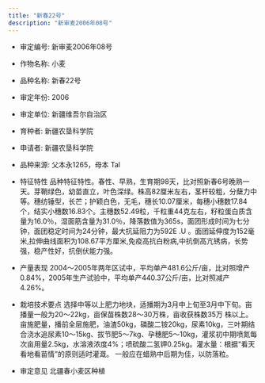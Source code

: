 ```yaml
---
title: "新春22号"
description: "新审麦2006年08号"
---
```

* 审定编号:  新审麦2006年08号

*  作物名称:  小麦

*  品种名称:  新春22号

*  审定年份:  2006

*  审定单位:  新疆维吾尔自治区

* 育种者:  新疆农垦科学院

*  申请者:  新疆农垦科学院

*  品种来源:  父本永1265，母本 Tal

*  特征特性
品种特征特性。春性、早熟，生育期98天，比对照新春6号晚熟一天。芽鞘绿色，幼苗直立，叶色深绿。株高82厘米左右，茎杆较粗，分蘖力中等。穗纺锤型，长芒；护颖白色，无毛，穗长10.07厘米，每穗小穗数17.84个，结实小穗数16.83个。主穗数52.49粒，千粒重44克左右，籽粒蛋白质含量为16.0％，湿面筋含量为31.0％，降落数值为365s，面团形成时间为七分钟，面团稳定时间为24分钟，最大抗延阻力为592E .U 。面团延伸度为152毫米,拉伸曲线面积为108.67平方厘米,免疫高抗白粉病,中抗倒高亢锈病，长势强，稳产性好，抗倒伏能力强。

*  产量表现
2004～2005年两年区试中，平均单产481.6公斤/亩，比对照增产0.84%，2005年生产试验中，平均单产440.37公斤/亩，比对照减产4.26%。

*  栽培技术要点
选择中等以上肥力地块，适播期为3月中上旬至3月中下旬。亩播量一般为20～22kg，亩保苗株数28～30万株，亩收获株数35万 株以上。亩施肥量，播前全层施肥，油渣50kg，磷酸二铵20kg，尿素10kg，三叶期结合浇水追尿素10～15kg、拔节肥5～7kg、孕穗肥5～10kg，灌浆初中期喷氮每次亩用量2.5kg，水溶液浓度4%；喷硫酸二氢钾0.25kg。灌水量：根据“看天看地看苗情”的原则适时灌溉。
一般应在蜡熟中后期为佳，以防落粒。

*  审定意见
北疆春小麦区种植
